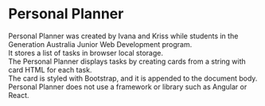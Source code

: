 # Personal Planner
Personal Planner was created by Ivana and Kriss while students in the Generation Australia Junior Web Development program. \
It stores a list of tasks in browser local storage. \
The Personal Planner displays tasks by creating cards from a string with card HTML for each task. \
The card is styled with Bootstrap, and it is appended to the document body. \
Personal Planner does not use a framework or library such as Angular or React.
